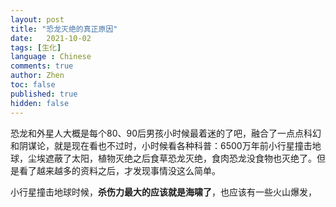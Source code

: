```yaml
---
layout: post
title: "恐龙灭绝的真正原因"
date:   2021-10-02
tags: [生化]
language : Chinese
comments: true
author: Zhen
toc: false
published: true
hidden: false
---
```

恐龙和外星人大概是每个80、90后男孩小时候最着迷的了吧，融合了一点点科幻和阴谋论，就是现在看也不过时，小时候看各种科普：6500万年前小行星撞击地球，尘埃遮蔽了太阳，植物灭绝之后食草恐龙灭绝，食肉恐龙没食物也灭绝了。但是看了越来越多的资料之后，才发现事情没这么简单。 

小行星撞击地球时候，**杀伤力最大的应该就是海啸了**，也应该有一些火山爆发，
<!--stackedit_data:
eyJoaXN0b3J5IjpbMzIxNDY5MjMyXX0=
-->